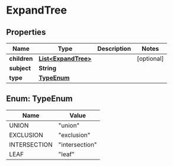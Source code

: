 

# ExpandTree

## Properties

Name | Type | Description | Notes
------------ | ------------- | ------------- | -------------
**children** | [**List&lt;ExpandTree&gt;**](ExpandTree.md) |  |  [optional]
**subject** | **String** |  | 
**type** | [**TypeEnum**](#TypeEnum) |  | 



## Enum: TypeEnum

Name | Value
---- | -----
UNION | &quot;union&quot;
EXCLUSION | &quot;exclusion&quot;
INTERSECTION | &quot;intersection&quot;
LEAF | &quot;leaf&quot;



